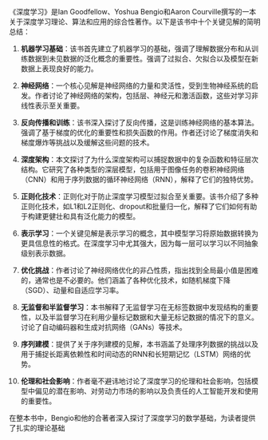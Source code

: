 《深度学习》是Ian Goodfellow、Yoshua Bengio和Aaron Courville撰写的一本关于深度学习理论、算法和应用的综合性著作。以下是该书中十个关键见解的简明总结：

1. **机器学习基础**：该书首先建立了机器学习的基础，强调了理解数据分布和从训练数据到未见数据的泛化概念的重要性。强调了过拟合、欠拟合以及模型在新数据上表现良好的能力。

2. **神经网络**：一个核心见解是神经网络的力量和灵活性，受到生物神经系统的启发。作者讨论了神经网络的架构，包括层、神经元和激活函数，这些对学习非线性表示至关重要。

3. **反向传播和训练**：该书深入探讨了反向传播，这是训练神经网络的基本算法。强调了基于梯度的优化的重要性和损失函数的作用。作者还讨论了梯度消失和梯度爆炸等挑战以及缓解这些问题的技术。

4. **深度架构**：本文探讨了为什么深度架构可以捕捉数据中的复杂函数和特征层次结构。它研究了各种类型的深层模型，包括用于图像任务的卷积神经网络（CNN）和用于序列数据的循环神经网络（RNN），解释了它们的独特优势。

5. **正则化技术**：正则化对于防止深度学习模型过拟合至关重要。该书介绍了多种正则化技术，如L1和L2正则化、dropout和批量归一化，解释了它们如何有助于构建更健壮和具有泛化能力的模型。

6. **表示学习**：一个关键见解是表示学习的概念，其中模型学习将原始数据转换为更具信息性的格式。在深度学习中尤其强大，因为每一层可以学习以不同抽象级别表示数据。

7. **优化挑战**：作者讨论了神经网络优化的非凸性质，指出找到全局最小值是困难的，通常也是不必要的。他们涵盖了各种优化技术，如随机梯度下降（SGD）、动量和自适应学习率。

8. **无监督和半监督学习**：本书解释了无监督学习在无标签数据中发现结构的重要性，以及半监督学习在利用少量标记数据和大量无标记数据的情况下的意义。讨论了自动编码器和生成对抗网络（GANs）等技术。

9. **序列建模**：提供了关于序列建模的见解，本书涵盖了处理序列数据的挑战以及用于捕捉长距离依赖性和时间动态的RNN和长短期记忆（LSTM）网络的优势。

10. **伦理和社会影响**：作者毫不避讳地讨论了深度学习的伦理和社会影响，包括模型中偏见的潜在影响、对劳动力市场的影响以及负责任的人工智能开发和使用的重要性。

在整本书中，Bengio和他的合著者深入探讨了深度学习的数学基础，为读者提供了扎实的理论基础